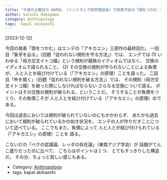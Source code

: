 ```yaml
---
title: "今週の土曜日の KAPAL （インドネシア研究懇話会）で発表予定の「頭をつかむ --- エンデで歴史を書き換える方法」の原稿がほぼ完成した ---構成がいまいちなので、もう少し手を入れる必要があるかしらん"
author: Satoshi Nakagawa
category: Anthropology
tags:  kapal akikaeshi
---
```


[2023-12-12]  

 今回の発表「頭をつかむ」はエンデの「アキカエシ」三部作の最終回だ。
一回目「象牙を辿る」（旧題「従われない規則を守る方法」）では、
エンデでは
(1) いわゆる「母方交叉イトコ婚」という規則が親族のイディオムではなく、
交換のイディオムで語られること、
(2) その交換の規則が守られないことによる負債が、
人と人とを結び付けている（「アキカエシ」の原理）ことを語った。
二回目「杵を搗く」（旧題「従われない規則を破る方法」）では、
その規則（母方交叉イトコ婚）を破った際にしなければならない
さらなる交換について語る。
ポイントはその交換の規則が破られる、ということだ。
そうすることが負債をつくり、その負債こそが
人と人とを結び付けている（「アキカエシ」の原理）のである。

 今回は過去においては規則が破られていないのにもかかわらず、
あたかも過去において規則が破られているかの如き状況を、
エンデの人が作りだすことについて述べている。
ここでもまた、負債によって
人と人とが結び付けられている（「アキカエシ」の原理）ことを
語る。

 こないだの「ベクの認識論、レッダの存在論」（東南アジア学会）が
話題がてんこ盛りだったのに比べて、
こちらはポイントは１つ、
とてもすっきりした構造だ。
その分、ちょっと寂しい感じもある。

- Category: [Anthropology](/categories.html#Anthropology)
- tags:  kapal akikaeshi
